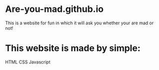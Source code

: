 # Are-you-mad.github.io
This is a website for fun in which it will ask you whether your are mad or not!

# This website is made by simple:
  HTML
  CSS
  Javascript
